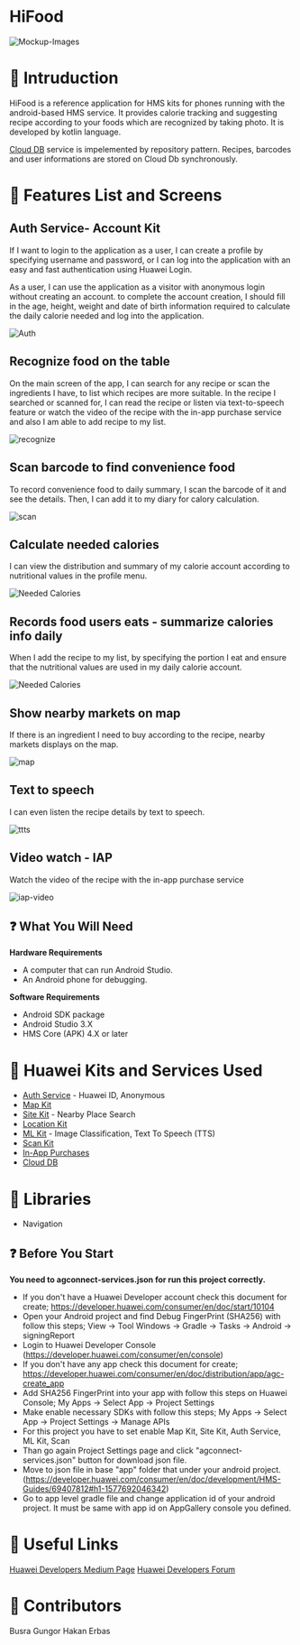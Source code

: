 # HiFood

![Mockup-Images](https://git.huawei.com/hms---turkey-dtse-branch/hifood/raw/development/app/src/main/res/raw/mock.png)

# :notebook_with_decorative_cover: Intruduction

HiFood is a reference application for HMS kits for phones running with the android-based HMS service. It provides calorie tracking and suggesting recipe according to your foods which are recognized by taking photo. It is developed by kotlin language.

[Cloud DB](https://developer.huawei.com/consumer/en/doc/development/AppGallery-connect-Guides/agc-clouddb-introduction) service is impelemented by repository pattern. Recipes, barcodes and user informations are stored on Cloud Db synchronously.

# :iphone: Features List and Screens

## Auth Service- Account Kit
If I want to login to the application as a user, I can create a profile by specifying username and password, or I can log into the application with an easy and fast authentication using Huawei Login.

As a user, I can use the application as a visitor with anonymous login without creating an account.
to complete the account creation, I should fill in the age, height, weight and date of birth information required to calculate the daily calorie needed and log into the application.


![Auth](https://git.huawei.com/hms---turkey-dtse-branch/hifood/raw/development/app/src/main/res/raw/auth.gif)

## Recognize food on the table
On the main screen of the app, I can search for any recipe or scan the ingredients I have, to list which recipes are more suitable.
In the recipe I searched or scanned for, I can read the recipe or listen via text-to-speech feature or  watch the video of the recipe with the in-app purchase service and also I am able to add recipe to my list. 


![recognize](https://git.huawei.com/hms---turkey-dtse-branch/hifood/raw/development/app/src/main/res/raw/recognize.gif)

## Scan barcode to find convenience food
To record convenience food to daily summary, I scan the barcode of it and see the details. Then, I can add it to my diary for calory calculation.

![scan](https://git.huawei.com/hms---turkey-dtse-branch/hifood/raw/development/app/src/main/res/raw/scan.gif)


## Calculate needed calories 
I can view the distribution and summary of my calorie account according to nutritional values in the profile menu.

![Needed Calories](https://git.huawei.com/hms---turkey-dtse-branch/hifood/raw/development/app/src/main/res/raw/summary.jpg)


## Records food users eats - summarize calories info daily
When I add the recipe to my list, by specifying the portion I eat and ensure that the nutritional values are used in my daily calorie account.

![Needed Calories](https://git.huawei.com/hms---turkey-dtse-branch/hifood/raw/development/app/src/main/res/raw/adding.gif)

 
## Show nearby markets on map 
If there is an ingredient I need to buy according to the recipe, nearby markets displays on the map. 

![map](https://git.huawei.com/hms---turkey-dtse-branch/hifood/raw/development/app/src/main/res/raw/map.gif)

## Text to speech
I can even listen the recipe details by text to speech.

![ttts](https://git.huawei.com/hms---turkey-dtse-branch/hifood/raw/development/app/src/main/res/raw/recipes.gif)

## Video watch - IAP
Watch the video of the recipe with the in-app purchase service

![iap-video](https://git.huawei.com/hms---turkey-dtse-branch/hifood/raw/development/app/src/main/res/raw/iap.gif)

 ## :question: What You Will Need 

**Hardware Requirements**

- A computer that can run Android Studio.
- An Android phone for debugging.

**Software Requirements**

- Android SDK package
- Android Studio 3.X
- HMS Core (APK) 4.X or later


# :wrench: Huawei Kits and Services Used

- [Auth Service](https://developer.huawei.com/consumer/en/doc/development/AppGallery-connect-Guides/agc-auth-service-introduction) - Huawei ID, Anonymous
- [Map Kit](https://developer.huawei.com/consumer/en/hms/huawei-MapKit)
- [Site Kit](https://developer.huawei.com/consumer/en/hms/huawei-sitekit) - Nearby Place Search
- [Location Kit](https://developer.huawei.com/consumer/en/hms/huawei-locationkit)
- [ML Kit](https://developer.huawei.com/consumer/en/hms/huawei-mlkit) - Image Classification, Text To Speech (TTS) 
- [Scan Kit](https://developer.huawei.com/consumer/en/hms/huawei-scankit) 
- [In-App Purchases](https://developer.huawei.com/consumer/en/hms/huawei-iap/) 
- [Cloud DB](https://developer.huawei.com/consumer/en/doc/development/AppGallery-connect-Guides/agc-clouddb-introduction) 

# :wrench: Libraries
- Navigation

 ## :question: Before You Start 
 **You need to agconnect-services.json for run this project correctly.**

- If you don't have a Huawei Developer account check this document for create; https://developer.huawei.com/consumer/en/doc/start/10104
- Open your Android project and find Debug FingerPrint (SHA256) with follow this steps; View -> Tool Windows -> Gradle -> Tasks -> Android -> signingReport
- Login to Huawei Developer Console (https://developer.huawei.com/consumer/en/console)
- If you don't have any app check this document for create; https://developer.huawei.com/consumer/en/doc/distribution/app/agc-create_app
- Add SHA256 FingerPrint into your app with follow this steps on Huawei Console; My Apps -> Select App -> Project Settings
- Make enable necessary SDKs with follow this steps; My Apps -> Select App -> Project Settings -> Manage APIs
- For this project you have to set enable Map Kit, Site Kit, Auth Service, ML Kit, Scan
- Than go again Project Settings page and click "agconnect-services.json" button for download json file.
- Move to json file in base "app" folder that under your android project. (https://developer.huawei.com/consumer/en/doc/development/HMS-Guides/69407812#h1-1577692046342)
- Go to app level gradle file and change application id of your android project. It must be same with app id on AppGallery console you defined.

# :link: Useful Links

[Huawei Developers Medium Page](https://medium.com/huawei-developers)
[Huawei Developers Forum](https://forums.developer.huawei.com/forumPortal/en/home)

# :notebook_with_decorative_cover: Contributors
Busra Gungor 
Hakan Erbas
